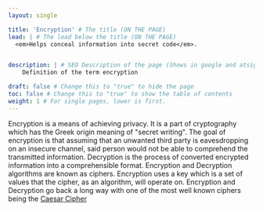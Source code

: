 ```yaml
---
layout: single

title: 'Encryption' # The title (ON THE PAGE)
lead: | # The lead below the title (ON THE PAGE)
  <em>Helps conceal information into secret code</em>.


description: | # SEO Description of the page (Shows in google and atsign.dev search)
    Definition of the term encryption

draft: false # Change this to "true" to hide the page
toc: false # Change this to "true" to show the table of contents
weight: 1 # For single pages, lower is first.
---
```


Encryption is a means of achieving privacy. It is a part of cryptography which has the Greek origin meaning of "secret writing". The goal of encryption is that assuming that an unwanted third party is eavesdropping on an insecure channel, said person would not be able to comprehend the transmitted information. Decryption is the process of converted encrypted information into a comprehensible format. Encryption and Decryption algorithms are known as ciphers. Encryption uses a key which is a set of values that the cipher, as an algorithm, will operate on. Encryption and Decryption go back a long way with one of the most well known ciphers being the [Caesar Cipher](https://en.wikipedia.org/wiki/Caesar_cipher)
